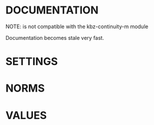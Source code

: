 # DOCUMENTATION

NOTE: is not compatible with the kbz-continuity-m module

Documentation becomes stale very fast.


# SETTINGS

# NORMS

# VALUES
